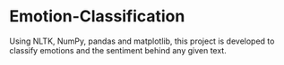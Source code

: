 # Emotion-Classification
Using NLTK, NumPy, pandas and matplotlib, this project is developed to classify emotions and the sentiment behind any given text.
